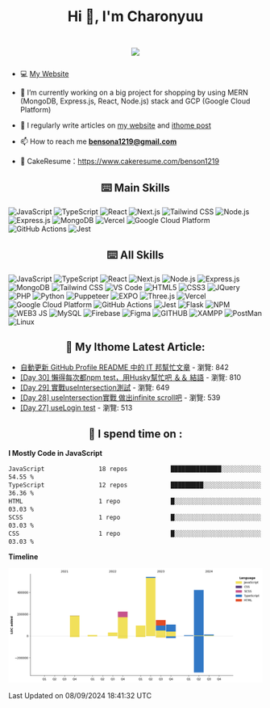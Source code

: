<h1 align="center">Hi 👋, I'm Charonyuu<br><br> <img src="https://komarev.com/ghpvc/?username=Charonyuu&style=for-the-badge"> </h1>

- 💻 [My Website](https://charonyuresume.vercel.app/)

- 🔭 I’m currently working on a big project for shopping by using MERN (MongoDB, Express.js, React, Node.js) stack and GCP (Google Cloud Platform)

- 📝 I regularly write articles on [my website](https://charonyuresume.vercel.app/Blog) and [ithome post](https://ithelp.ithome.com.tw/users/20162289/ironman)

- 📫 How to reach me **bensona1219@gmail.com**

- 📓 CakeResume：https://www.cakeresume.com/benson1219

<h2 align="center">⌨️ Main Skills </h2>  
<p>
    <img alt="JavaScript" src="https://img.shields.io/badge/JavaScript-323330?style=for-the-badge&logo=javascript&logoColor=F7DF1E" />
    <img alt="TypeScript" src="https://img.shields.io/badge/TypeScript-3178C6?style=for-the-badge&logo=typescript&logoColor=white" />
    <img alt="React" src="https://img.shields.io/badge/React-20232A?style=for-the-badge&logo=react&logoColor=61DAFB" />
    <img alt="Next.js" src="https://img.shields.io/badge/Next.js-000000?style=for-the-badge&logo=next.js&logoColor=white" />
    <img alt="Tailwind CSS" src="https://img.shields.io/badge/Tailwind%20CSS-38B2AC?style=for-the-badge&logo=tailwind-css&logoColor=white" />
    <img alt="Node.js" src="https://img.shields.io/badge/Node.js-339933?style=for-the-badge&logo=nodedotjs&logoColor=white" />
    <img alt="Express.js" src="https://img.shields.io/badge/Express.js-000000?style=for-the-badge&logo=express&logoColor=white" />
    <img alt="MongoDB" src="https://img.shields.io/badge/MongoDB-4EA94B?style=for-the-badge&logo=mongodb&logoColor=white" />
    <img alt="Vercel" src="https://img.shields.io/badge/Vercel-000000?style=for-the-badge&logo=vercel&logoColor=white" />
    <img alt="Google Cloud Platform" src="https://img.shields.io/badge/Google%20Cloud%20Platform-4285F4?style=for-the-badge&logo=google-cloud&logoColor=white" />
    <img alt="GitHub Actions" src="https://img.shields.io/badge/GitHub%20Actions-2088FF?style=for-the-badge&logo=github-actions&logoColor=white" />
    <img alt="Jest" src="https://img.shields.io/badge/Jest-C21325?style=for-the-badge&logo=jest&logoColor=white" />
</p>

<h2 align="center">⌨️ All Skills </h2>  
<p>
    <img alt="JavaScript" src="https://img.shields.io/badge/JavaScript-323330?style=for-the-badge&logo=javascript&logoColor=F7DF1E" />
    <img alt="TypeScript" src="https://img.shields.io/badge/TypeScript-3178C6?style=for-the-badge&logo=typescript&logoColor=white" />
    <img alt="React" src="https://img.shields.io/badge/React-20232A?style=for-the-badge&logo=react&logoColor=61DAFB" />
    <img alt="Next.js" src="https://img.shields.io/badge/Next.js-000000?style=for-the-badge&logo=next.js&logoColor=white" />
    <img alt="Node.js" src="https://img.shields.io/badge/Node.js-339933?style=for-the-badge&logo=nodedotjs&logoColor=white" />
    <img alt="Express.js" src="https://img.shields.io/badge/Express.js-000000?style=for-the-badge&logo=express&logoColor=white" />
    <img alt="MongoDB" src="https://img.shields.io/badge/MongoDB-4EA94B?style=for-the-badge&logo=mongodb&logoColor=white" />
    <img alt="Tailwind CSS" src="https://img.shields.io/badge/Tailwind%20CSS-38B2AC?style=for-the-badge&logo=tailwind-css&logoColor=white" />
   <img alt="VS Code" src="https://img.shields.io/badge/Visual_Studio_Code-0078D4?style=for-the-badge&logo=visual%20studio%20code&logoColor=white" />
   <img alt="HTML5" src="https://img.shields.io/badge/HTML5-E34F26?style=for-the-badge&logo=html5&logoColor=white" />
   <img alt="CSS3" src="https://img.shields.io/badge/CSS3-1572B6?style=for-the-badge&logo=css3&logoColor=white" />
    <img alt="JQuery" src="https://img.shields.io/badge/jQuery-0769AD?style=for-the-badge&logo=jquery&logoColor=white" />
   <img alt="PHP" src="https://img.shields.io/badge/PHP-777BB4?style=for-the-badge&logo=php&logoColor=white" />
   <img alt="Python" src="https://img.shields.io/badge/Python-FFD43B?style=for-the-badge&logo=python&logoColor=blue" />
   <img alt="Puppeteer" src="https://img.shields.io/badge/Puppeteer-40B5A4?style=for-the-badge&logo=Puppeteer&logoColor=white" />
   <img alt="EXPO" src="https://img.shields.io/badge/Expo-1B1F23?style=for-the-badge&logo=expo&logoColor=white" />
   <img alt="Three.js" src="https://img.shields.io/badge/Three.js-000000?style=for-the-badge&logo=three.js&logoColor=white" />
    <img alt="Vercel" src="https://img.shields.io/badge/Vercel-000000?style=for-the-badge&logo=vercel&logoColor=white" />
    <img alt="Google Cloud Platform" src="https://img.shields.io/badge/Google%20Cloud%20Platform-4285F4?style=for-the-badge&logo=google-cloud&logoColor=white" />
    <img alt="GitHub Actions" src="https://img.shields.io/badge/GitHub%20Actions-2088FF?style=for-the-badge&logo=github-actions&logoColor=white" />
    <img alt="Jest" src="https://img.shields.io/badge/Jest-C21325?style=for-the-badge&logo=jest&logoColor=white" />
   <img alt="Flask" src="https://img.shields.io/badge/Flask-000000?style=for-the-badge&logo=flask&logoColor=white" />
   <img alt="NPM" src="https://img.shields.io/badge/npm-CB3837?style=for-the-badge&logo=npm&logoColor=white" />
   <img alt="WEB3 JS" src="https://img.shields.io/badge/web3.js-F16822?style=for-the-badge&logo=web3.js&logoColor=white" />
   <img alt="MySQL" src="https://img.shields.io/badge/MySQL-005C84?style=for-the-badge&logo=mysql&logoColor=white" />
   <img alt="Firebase" src="https://img.shields.io/badge/firebase-ffca28?style=for-the-badge&logo=firebase&logoColor=black" />
   <img alt="Figma" src="https://img.shields.io/badge/Figma-F24E1E?style=for-the-badge&logo=figma&logoColor=white" />
   <img alt="GITHUB" src="https://img.shields.io/badge/GitHub-100000?style=for-the-badge&logo=github&logoColor=white" />
   <img alt="XAMPP" src="https://img.shields.io/badge/Xampp-F37623?style=for-the-badge&logo=xampp&logoColor=white" />
   <img alt="PostMan" src="https://img.shields.io/badge/Postman-FF6C37?style=for-the-badge&logo=Postman&logoColor=white" />
   <img alt="Linux" src="https://img.shields.io/badge/Linux-FCC624?style=for-the-badge&logo=linux&logoColor=black" />
</p>

<!-- ITHOME-POST-LIST:START -->
<h2 align="center">📃 My Ithome Latest Article:</h2>

- [自動更新 GitHub Profile README 中的 IT 邦幫忙文章](https://ithelp.ithome.com.tw/articles/10316713) - 瀏覽: 842
- [[Day 30] 懶得每次都npm test，用Husky幫忙吧 ＆＆ 結語](https://ithelp.ithome.com.tw/articles/10336289) - 瀏覽: 810
- [[Day 29] 實戰useIntersection測試](https://ithelp.ithome.com.tw/articles/10336288) - 瀏覽: 649
- [[Day 28] useIntersection實戰 做出infinite scroll吧](https://ithelp.ithome.com.tw/articles/10335993) - 瀏覽: 539
- [[Day 27] useLogin test](https://ithelp.ithome.com.tw/articles/10335623) - 瀏覽: 513
<!-- ITHOME-POST-LIST:END -->

<h2 align="center">📕 I spend time on :</h2>

<!--START_SECTION:waka-->
**I Mostly Code in JavaScript** 

```text
JavaScript               18 repos            ██████████████░░░░░░░░░░░   54.55 % 
TypeScript               12 repos            █████████░░░░░░░░░░░░░░░░   36.36 % 
HTML                     1 repo              █░░░░░░░░░░░░░░░░░░░░░░░░   03.03 % 
SCSS                     1 repo              █░░░░░░░░░░░░░░░░░░░░░░░░   03.03 % 
CSS                      1 repo              █░░░░░░░░░░░░░░░░░░░░░░░░   03.03 % 
```



**Timeline**

![Lines of Code chart](https://raw.githubusercontent.com/Charonyuu/Charonyuu/master/assets/bar_graph.png)


 Last Updated on 08/09/2024 18:41:32 UTC
<!--END_SECTION:waka-->

<!-- <h2 align="center">🏆 My Github Trophy:</h2>
<p align="center">
  <img alt="GitHub Trophy" src="https://github-profile-trophy.vercel.app/?username=Charonyuu&theme=darkhub&title=MultiLanguage,Commits,Repositories,Stars,Followers,PullRequest&row=2&column=3&margin-w=10&margin-h=10" />
</p>

<h2 align="center">⭐️ My Github Streak Stats:</h2>
<p align="center">
  <img alt="GitHub Streak" src="https://github-readme-streak-stats.herokuapp.com/?user=Charonyuu&theme=dark" />
</p>

<h2 align="center">⭐️ My Github Stats:</h2>
<p align="center">
<img  alt="GitHub Stats" src="https://github-readme-stats.vercel.app/api?username=Charonyuu&show_icons=true&theme=dracula&hide=issues&hide_border=true" />
</p> -->

<!-- <h2 align="center">👣 My Github Activity:</h2> -->

<!--START_SECTION:activity-->
<!--END_SECTION:activity-->
